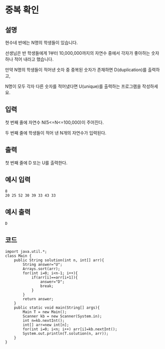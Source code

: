 # 중복 확인

## 설명

현수네 반에는 N명의 학생들이 있습니다.

선생님은 반 학생들에게 1부터 10,000,000까지의 자연수 중에서 각자가 좋아하는 숫자 하나 적어 내라고 했습니다.

만약 N명의 학생들이 적어낸 숫자 중 중복된 숫자가 존재하면 D(duplication)를 출력하고,

N명이 모두 각자 다른 숫자를 적어냈다면 U(unique)를 출력하는 프로그램을 작성하세요.


## 입력
첫 번째 줄에 자연수 N(5<=N<=100,000)이 주어진다.

두 번째 줄에 학생들이 적어 낸 N개의 자연수가 입력된다.


## 출력
첫 번째 줄에 D 또는 U를 출력한다.

## 예시 입력
```text
8
20 25 52 30 39 33 43 33
```

## 예시 출력
```text
D

```


## 코드
```
import java.util.*;
class Main {	
	public String solution(int n, int[] arr){
		String answer="U";
		Arrays.sort(arr);
		for(int i=0; i<n-1; i++){
			if(arr[i]==arr[i+1]){
				answer="D";
				break;
			}
		}
		return answer;
	}
	public static void main(String[] args){
		Main T = new Main();
		Scanner kb = new Scanner(System.in);
		int n=kb.nextInt();
		int[] arr=new int[n];
		for(int i=0; i<n; i++) arr[i]=kb.nextInt();
		System.out.println(T.solution(n, arr));
	}
}
```